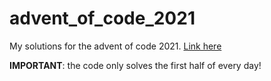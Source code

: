 # advent_of_code_2021
My solutions for the advent of code 2021. [Link here](https://adventofcode.com/2021)

**IMPORTANT**: the code only solves the first half of every day!
